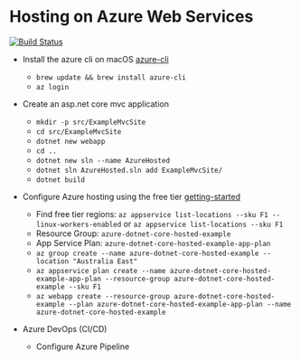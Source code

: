 # Hosting on Azure Web Services

[![Build Status](https://thomasvjames.visualstudio.com/azure-dotnet-core-hosted-example/_apis/build/status/azure-dotnet-core-hosted-example-CI?branchName=master)](https://thomasvjames.visualstudio.com/azure-dotnet-core-hosted-example/_build/latest?definitionId=2&branchName=master)

* Install the azure cli on macOS [azure-cli]
  * `brew update && brew install azure-cli`
  * `az login`

* Create an asp.net core mvc application
  * `mkdir -p src/ExampleMvcSite`
  * `cd src/ExampleMvcSite`
  * `dotnet new webapp`
  * `cd ..`
  * `dotnet new sln --name AzureHosted`
  * `dotnet sln AzureHosted.sln add ExampleMvcSite/`
  * `dotnet build`

* Configure Azure hosting using the free tier [getting-started]
  * Find free tier regions: `az appservice list-locations --sku F1 --linux-workers-enabled` or `az appservice list-locations --sku F1`
  * Resource Group: `azure-dotnet-core-hosted-example`
  * App Service Plan: `azure-dotnet-core-hosted-example-app-plan`
  * `az group create --name azure-dotnet-core-hosted-example --location "Australia East"`
  * `az appservice plan create --name azure-dotnet-core-hosted-example-app-plan --resource-group azure-dotnet-core-hosted-example --sku F1`
  * `az webapp create --resource-group azure-dotnet-core-hosted-example --plan azure-dotnet-core-hosted-example-app-plan --name azure-dotnet-core-hosted-example`

* Azure DevOps (CI/CD)
  * Configure Azure Pipeline


[azure-cli]: https://docs.microsoft.com/en-us/cli/azure/install-azure-cli-macos?view=azure-cli-latest 
[dotnet-sdk-22]: https://dotnet.microsoft.com/download/thank-you/dotnet-sdk-2.2.106-macos-x64-installer
[dotnet-sdk-21]: https://dotnet.microsoft.com/download/thank-you/dotnet-sdk-2.1.603-macos-x64-installer
[getting-started]: https://docs.microsoft.com/en-us/azure/app-service/containers/quickstart-dotnetcore
[app-service-plans]: https://azure.microsoft.com/en-au/pricing/details/app-service/windows/
[pipelines]: https://docs.microsoft.com/en-au/azure/devops/pipelines/create-first-pipeline?view=azure-devops&tabs=tfs-2018-2
